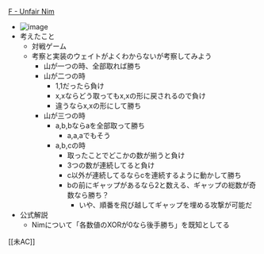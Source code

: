 
[F - Unfair Nim](https://atcoder.jp/contests/abc172/tasks/abc172_f)
- ![image](https://gyazo.com/d09c9c7d427d3fd5824bf5f4beb257b1/thumb/1000)
- 考えたこと
    - 対戦ゲーム
    - 考察と実装のウェイトがよくわからないが考察してみよう
        - 山が一つの時、全部取れば勝ち
        - 山が二つの時
            - 1,1だったら負け
            - x,xならどう取ってもx,xの形に戻されるので負け
            - 違うならx,xの形にして勝ち
        - 山が三つの時
            - a,b,bならaを全部取って勝ち
                - a,a,aでもそう
            - a,b,cの時
                - 取ったことでどこかの数が揃うと負け
                - 3つの数が連続してると負け
                - c以外が連続してるならcを連続するように動かして勝ち
                - bの前にギャップがあるなら2と数える、ギャップの総数が奇数なら勝ち？
                    - いや、順番を飛び越してギャップを埋める攻撃が可能だ
- 公式解説
    - Nimについて「各数値のXORが0なら後手勝ち」を既知としてる

[[未AC]]
